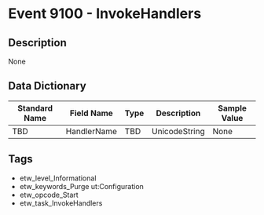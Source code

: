 # Event 9100 - InvokeHandlers

## Description
None

## Data Dictionary
|Standard Name|Field Name|Type|Description|Sample Value|
|---|---|---|---|---|
|TBD|HandlerName|TBD|UnicodeString|None|None|

## Tags
* etw_level_Informational
* etw_keywords_Purge ut:Configuration
* etw_opcode_Start
* etw_task_InvokeHandlers